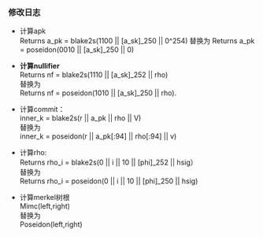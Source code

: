 ### 修改日志

- 计算apk  
  Returns a_pk = blake2s(1100 || [a_sk]_250 || 0^254)
 替换为
Returns a_pk = poseidon(0010 || [a_sk]_250 || 0)
 
 - **计算nullifier**   
Returns nf = blake2s(1110 || [a_sk]_252 || rho)  
替换为  
Returns nf = poseidon(1010 || [a_sk]_250 || rho).  
- 计算commit：  
inner_k = blake2s(r || a_pk || rho || V)  
替换为  
inner_k = poseidon(r || a_pk[:94] || rho[:94] || v)

- 计算rho:  
Returns rho_i = blake2s(0 || i || 10 || [phi]_252 || hsig）  
替换为  
Returns rho_i = poseidon(0 || i || 10 || [phi]_250 || hsig)     


- 计算merkel树根  
Mimc(left,right)  
替换为  
Poseidon(left,right)  
